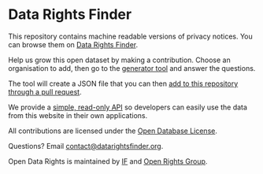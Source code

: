 # Data Rights Finder

This repository contains machine readable versions of privacy notices. You can browse them on [Data Rights Finder](https://www.datarightsfinder.org).

Help us grow this open dataset by making a contribution. Choose an organisation to add, then go to the [generator tool](https://generator.projectsbyif.com) and answer the questions.

The tool will create a JSON file that you can then [add to this repository through a pull request](https://github.com/datarightsfinder/data/new/master).

We provide a [simple, read-only API](https://github.com/datarightsfinder/website/blob/master/docs/api.md) so developers can easily use the data from this website in their own applications.

All contributions are licensed under the [Open Database License](https://opendatacommons.org/licenses/odbl/).

Questions? Email [contact@datarightsfinder.org](mailto:contact@datarightsfinder.org).

Open Data Rights is maintained by [IF](https://projectsbyif.com) and [Open Rights Group](https://www.openrightsgroup.org).
